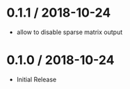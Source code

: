 
# 0.1.1 / 2018-10-24

  * allow to disable sparse matrix output

# 0.1.0 / 2018-10-24

  * Initial Release
